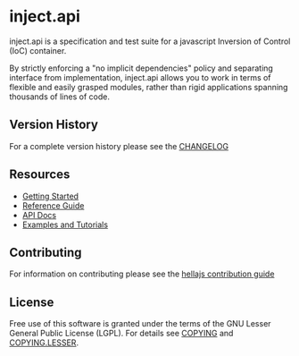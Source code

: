 inject.api
==========
inject.api is a specification and test suite for a javascript Inversion of Control (IoC) container.

By strictly enforcing a "no implicit dependencies" policy and separating interface from implementation, inject.api allows you to work in terms of flexible and easily grasped modules, rather than rigid applications spanning thousands of lines of code.

## Version History
For a complete version history please see the [CHANGELOG](CHANGELOG.md)

## Resources
* [Getting Started](http://hellajs.github.io/inject.api/getting_started)
* [Reference Guide](http://hellajs.github.io/inject.api/reference_guide)
* [API Docs](http://hellajs.github.io/inject.api/docs)
* [Examples and Tutorials](http://hellajs.github.io/inject.api/examples_and_tutorials)

## Contributing
For information on contributing please see the [hellajs contribution guide](http://hellajs.github.com/contribution-guide)

## License
Free use of this software is granted under the terms of the GNU Lesser General Public License (LGPL). For details see [COPYING](COPYING) and [COPYING.LESSER](COPYING.LESSER).